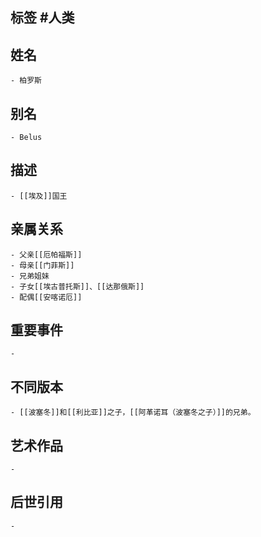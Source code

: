 ## 标签  #人类
## 姓名
	- 柏罗斯
## 别名
	- Belus
## 描述
	- [[埃及]]国王
## 亲属关系
	- 父亲[[厄帕福斯]]
	- 母亲[[门菲斯]]
	- 兄弟姐妹
	- 子女[[埃古普托斯]]、[[达那俄斯]]
	- 配偶[[安喀诺厄]]
## 重要事件
	-
## 不同版本
	- [[波塞冬]]和[[利比亚]]之子，[[阿革诺耳（波塞冬之子）]]的兄弟。
## 艺术作品
	-
## 后世引用
	-
